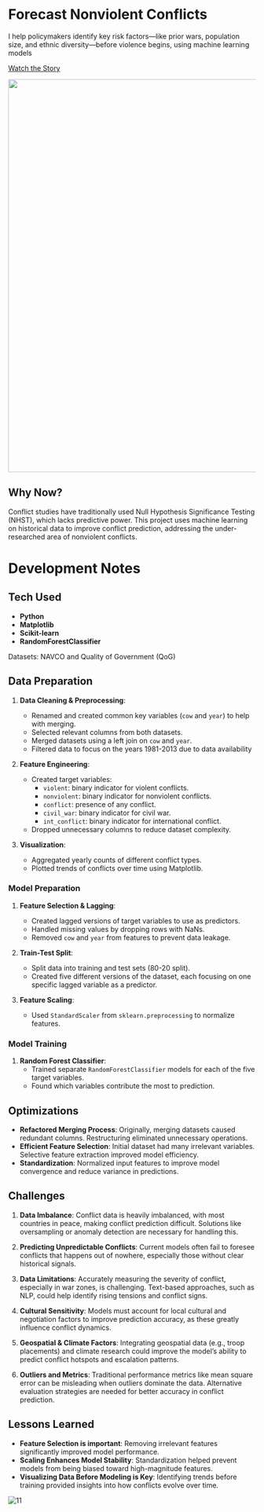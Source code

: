 # Forecast Nonviolent Conflicts

I help policymakers identify key risk factors—like prior wars, population size, and ethnic diversity—before violence begins, using machine learning models

[Watch the Story](https://youtu.be/MvKcpcs-Biw)

<img src="https://github.com/user-attachments/assets/e31ed82e-b84f-4ada-9bcc-a225b2d616d9" width="800" height="auto">

## Why Now?

Conflict studies have traditionally used Null Hypothesis Significance Testing (NHST), which lacks predictive power. This project uses machine learning on historical data to improve conflict prediction, addressing the under-researched area of nonviolent conflicts.

# Development Notes

## Tech Used
- **Python**
- **Matplotlib**
- **Scikit-learn**
- **RandomForestClassifier**

Datasets: NAVCO and Quality of Government (QoG)

## Data Preparation

1. **Data Cleaning & Preprocessing**:
   - Renamed and created common key variables (`cow` and `year`) to help with merging.
   - Selected relevant columns from both datasets.
   - Merged datasets using a left join on `cow` and `year`.
   - Filtered data to focus on the years 1981-2013 due to data availability

2. **Feature Engineering**:
   - Created target variables:
     - `violent`: binary indicator for violent conflicts.
     - `nonviolent`: binary indicator for nonviolent conflicts.
     - `conflict`: presence of any conflict.
     - `civil_war`: binary indicator for civil war.
     - `int_conflict`: binary indicator for international conflict.
   - Dropped unnecessary columns to reduce dataset complexity.

3. **Visualization**:
   - Aggregated yearly counts of different conflict types.
   - Plotted trends of conflicts over time using Matplotlib.

### Model Preparation
1. **Feature Selection & Lagging**:
   - Created lagged versions of target variables to use as predictors.
   - Handled missing values by dropping rows with NaNs.
   - Removed `cow` and `year` from features to prevent data leakage.

2. **Train-Test Split**:
   - Split data into training and test sets (80-20 split).
   - Created five different versions of the dataset, each focusing on one specific lagged variable as a predictor.

3. **Feature Scaling**:
   - Used `StandardScaler` from `sklearn.preprocessing` to normalize features.

### Model Training
1. **Random Forest Classifier**:
   - Trained separate `RandomForestClassifier` models for each of the five target variables.
   - Found which variables contribute the most to prediction.

## Optimizations
- **Refactored Merging Process**: Originally, merging datasets caused redundant columns. Restructuring eliminated unnecessary operations.
- **Efficient Feature Selection**: Initial dataset had many irrelevant variables. Selective feature extraction improved model efficiency.
- **Standardization**: Normalized input features to improve model convergence and reduce variance in predictions.

## Challenges

1. **Data Imbalance**: Conflict data is heavily imbalanced, with most countries in peace, making conflict prediction difficult. Solutions like oversampling or anomaly detection are necessary for handling this.

2. **Predicting Unpredictable Conflicts**: Current models often fail to foresee conflicts that happens out of nowhere, especially those without clear historical signals.

3. **Data Limitations**: Accurately measuring the severity of conflict, especially in war zones, is challenging. Text-based approaches, such as NLP, could help identify rising tensions and conflict signs.

4. **Cultural Sensitivity**: Models must account for local cultural and negotiation factors to improve prediction accuracy, as these greatly influence conflict dynamics.

5. **Geospatial & Climate Factors**: Integrating geospatial data (e.g., troop placements) and climate research could improve the model’s ability to predict conflict hotspots and escalation patterns.

6. **Outliers and Metrics**: Traditional performance metrics like mean square error can be misleading when outliers dominate the data. Alternative evaluation strategies are needed for better accuracy in conflict prediction.

## Lessons Learned
- **Feature Selection is important**: Removing irrelevant features significantly improved model performance.
- **Scaling Enhances Model Stability**: Standardization helped prevent models from being biased toward high-magnitude features.
- **Visualizing Data Before Modeling is Key**: Identifying trends before training provided insights into how conflicts evolve over time.



![11](https://github.com/user-attachments/assets/4144461f-5cbd-45b1-9543-c01797e88074)
